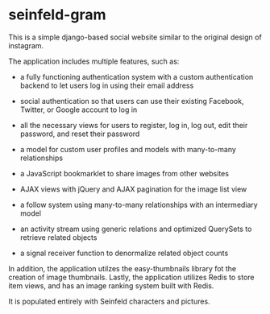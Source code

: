 # seinfeld-gram

This is a simple django-based social website similar to the original design of instagram. 

The application includes multiple features, such as:

- a fully functioning authentication system with a custom authentication backend to let users log in using their email address

- social authentication so that users can use their existing Facebook, Twitter, or Google account to log in

- all the necessary views for users to register, log in, log out, edit their password, and reset their password

- a model for custom user profiles and models with many-to-many relationships

- a JavaScript bookmarklet to share images from other websites

- AJAX views with jQuery and AJAX pagination for the image list view

- a follow system using many-to-many relationships with an intermediary model 

- an activity stream using generic relations and optimized QuerySets to retrieve related objects

- a signal receiver function to denormalize related object counts

In addition, the application utilzes the easy-thumbnails library fot the creation of image thumbnails. Lastly, the application utilizes Redis to store item views, and has an image ranking system built with Redis. 

It is populated entirely with Seinfeld characters and pictures.
